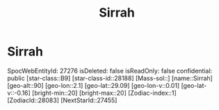 ﻿---
title: "Sirrah"
location: [29.09,2.1,90]
type: Station
tags:
- astro/Star

---

# Sirrah

SpocWebEntityId: 27276
isDeleted: false
isReadOnly: false
confidential: public
[star-class::B9]
[star-class-id::28188]
[Mass-sol::]
[name::Sirrah]
[geo-alt::90]
[geo-lon::2.1]
[geo-lat::29.09]
[geo-lon-v::0.01]
[geo-lat-v::-0.16]
[bright-min::20]
[bright-max::20]
[Zodiac-index::1]
[ZodiacId::28083]
[NextStarId::27455]

